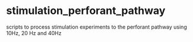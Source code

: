 # stimulation_perforant_pathway
scripts to process stimulation experiments to the perforant pathway using 10Hz, 20 Hz and 40Hz
